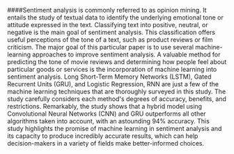 ####Sentiment analysis is commonly referred to as opinion mining. It entails the study of textual data to identify the underlying emotional tone or attitude expressed in the text. Classifying text into positive, neutral, or negative is the main goal of sentiment analysis. This classification offers useful perceptions of the tone of a text, such as product reviews or film criticism. The major goal of this particular paper is to use several machine-learning approaches to improve sentiment analysis. A valuable method for predicting the tone of movie reviews and determining how people feel about particular goods or services is the incorporation of machine learning into sentiment analysis. Long Short-Term Memory Networks (LSTM), Gated Recurrent Units (GRU), and Logistic Regression, RNN are just a few of the machine learning techniques that are thoroughly surveyed in this study. The study carefully considers each method's degrees of accuracy, benefits, and restrictions. Remarkably, the study shows that a hybrid model using Convolutional Neural Networks (CNN) and GRU outperforms all other algorithms taken into account, with an astounding 94% accuracy. This study highlights the promise of machine learning in sentiment analysis and its capacity to produce incredibly accurate results, which can help decision-makers in a variety of fields make better-informed choices.
